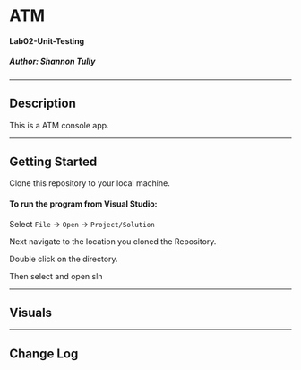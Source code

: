 # ATM
#### Lab02-Unit-Testing
##### *Author: Shannon Tully*

------------------------------

## Description
This is a ATM console app.

------------------------------

## Getting Started
Clone this repository to your local machine.

#### To run the program from Visual Studio:
Select ```File``` -> ```Open``` -> ```Project/Solution```

Next navigate to the location you cloned the Repository.

Double click on the directory.

Then select and open sln

------------------------------

## Visuals



------------------------------

## Change Log


